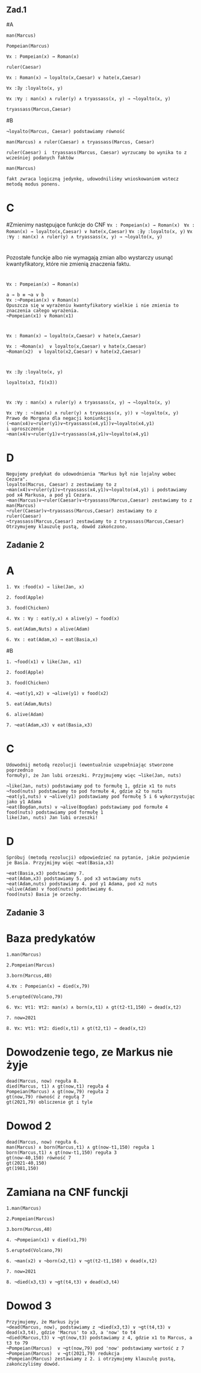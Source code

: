 ## Zad.1
#A
```
man(Marcus)
```
```
Pompeian(Marcus)
```
```
∀x : Pompeian(x) → Roman(x)
```
```
ruler(Caesar)
```
```
∀x : Roman(x) → loyalto(x,Caesar) ∨ hate(x,Caesar)
```
```
∀x :∃y :loyalto(x, y)
```
```
∀x :∀y : man(x) ∧ ruler(y) ∧ tryassass(x, y) → ¬loyalto(x, y)
```
```
tryassass(Marcus,Caesar)
```
#B
```
¬loyalto(Marcus, Caesar) podstawiamy równość
```
```
man(Marcus) ∧ ruler(Caesar) ∧ tryassass(Marcus, Caesar)
```
```
ruler(Caesar) i  tryassass(Marcus, Caesar) wyrzucamy bo wynika to z wcześniej podanych faktów
```
```
man(Marcus)
```
```
fakt zwraca logiczną jedynkę, udowodniliśmy wnioskowaniem wstecz metodą modus ponens.
```
# C
#Zmienimy następujące funkcje do CNF 
```∀x : Pompeian(x) → Roman(x) ```
```∀x : Roman(x) → loyalto(x,Caesar) ∨ hate(x,Caesar)```
```∀x :∃y :loyalto(x, y)```
```∀x :∀y : man(x) ∧ ruler(y) ∧ tryassass(x, y) → ¬loyalto(x, y)```
#
Pozostałe funckje albo nie wymagają zmian albo wystarczy usunąć kwantyfikatory, które nie zmienią znaczenia faktu.
#
```∀x : Pompeian(x) → Roman(x) ```
```
a → b ≡ ¬a ∨ b
∀x :¬Pompeian(x) ∨ Roman(x)
Opuszcza się w wyrażeniu kwantyfikatory wielkie i nie zmienia to znaczenia całego wyrażenia.
¬Pompeian(x1) ∨ Roman(x1)
```
#
```∀x : Roman(x) → loyalto(x,Caesar) ∨ hate(x,Caesar)```
```
∀x : ¬Roman(x)  ∨ loyalto(x,Caesar) ∨ hate(x,Caesar)
¬Roman(x2)  ∨ loyalto(x2,Caesar) ∨ hate(x2,Caesar)
```
#
```∀x :∃y :loyalto(x, y)```
```
loyalto(x3, f1(x3))
```
#
```∀x :∀y : man(x) ∧ ruler(y) ∧ tryassass(x, y) → ¬loyalto(x, y)```
```
∀x :∀y : ¬(man(x) ∧ ruler(y) ∧ tryassass(x, y)) ∨ ¬loyalto(x, y)
Prawo de Morgana dla negacji koniunkcji
(¬man(x4)∨¬ruler(y1)∨¬tryassass(x4,y1))∨¬loyalto(x4,y1)
i uproszczenie
¬man(x4)∨¬ruler(y1)∨¬tryassass(x4,y1)∨¬loyalto(x4,y1)
```
# D
```
Negujemy predykat do udowodnienia "Markus był nie lojalny wobec Cezara".
loyalto(Macrus, Caesar) z zestawiamy to z  ¬man(x4)∨¬ruler(y1)∨¬tryassass(x4,y1)∨¬loyalto(x4,y1) i podstawiamy pod x4 Markusa, a pod y1 Cezara.
¬man(Marcus)∨¬ruler(Caesar)∨¬tryassass(Marcus,Caesar) zestawiamy to z man(Marcus)
¬ruler(Caesar)∨¬tryassass(Marcus,Caesar) zestawiamy to z  ruler(Caesar)
¬tryassass(Marcus,Caesar) zestawiamy to z tryassass(Marcus,Caesar)
Otrzymujemy klauzulę pustą, dowód zakończono.
```
## Zadanie 2
# A
```
1. ∀x :food(x) → like(Jan, x)
```
```
2. food(Apple)
```
```
3. food(Chicken)
```
```
4. ∀x : ∀y : eat(y,x) ∧ alive(y) → food(x)
```
```
5. eat(Adam,Nuts) ∧ alive(Adam)
```
```
6. ∀x : eat(Adam,x) → eat(Basia,x)
```

#B
```
1. ¬food(x1) ∨ like(Jan, x1)
```
```
2. food(Apple)
```
```
3. food(Chicken)
```
```
4. ¬eat(y1,x2) ∨ ¬alive(y1) ∨ food(x2)
```
```
5. eat(Adam,Nuts)
```
```
6. alive(Adam)
```
```
7. ¬eat(Adam,x3) ∨ eat(Basia,x3)
```
# C
```
Udowodnij metodą rezolucji (ewentualnie uzupełniając stworzone poprzednio
formuły), że Jan lubi orzeszki. Przyjmujemy więc ¬like(Jan, nuts)
```
```
¬like(Jan, nuts) podstawiamy pod to formułę 1, gdzie x1 to nuts
¬food(nuts) podstawiamy to pod formułe 4, gdzie x2 to nuts
¬eat(y1,nuts) ∨ ¬alive(y1) podstawiamy pod formułę 5 i 6 wykorzystując jako y1 Adama
¬eat(Bogdan,nuts) ∨ ¬alive(Bogdan) podstawiamy pod formułe 4
food(nuts) podstawiamy pod formułę 1
like(Jan, nuts) Jan lubi orzeszki!
```
# D
```
Spróbuj (metodą rezolucji) odpowiedzieć na pytanie, jakie pożywienie je Basia. Przyjmijmy więc ¬eat(Basia,x3)
```
```
¬eat(Basia,x3) podstawiamy 7.
¬eat(Adam,x3) podstawiamy 5. pod x3 wstawiamy nuts
¬eat(Adam,nuts) podstawiamy 4. pod y1 Adama, pod x2 nuts
¬alive(Adam) ∨ food(nuts) podstawiamy 6.
food(nuts) Basia je orzechy.
```
## Zadanie 3
# Baza predykatów
```
1.man(Marcus)
```
```
2.Pompeian(Marcus)
```
```
3.born(Marcus,40)
```
```
4.∀x : Pompeian(x) → died(x,79)
```
```
5.erupted(Volcano,79)
```
```
6. ∀x: ∀t1: ∀t2: man(x) ∧ born(x,t1) ∧ gt(t2-t1,150) → dead(x,t2)
```
```
7. now=2021
```
```
8. ∀x: ∀t1: ∀t2: died(x,t1) ∧ gt(t2,t1) → dead(x,t2)
```
# Dowodzenie tego, ze Markus nie żyje
```
dead(Marcus, now) reguła 8.
died(Marcus, t1) ∧ gt(now,t1) reguła 4
Pompeian(Marcus) ∧ gt(now,79) reguła 2
gt(now,79) równość z regułą 7
gt(2021,79) obliczenie gt i tyle
```
# Dowod 2
```
dead(Marcus, now) reguła 6.
man(Marcus) ∧ born(Marcus,t1) ∧ gt(now-t1,150) reguła 1
born(Marcus,t1) ∧ gt(now-t1,150) reguła 3
gt(now-40,150) równość 7
gt(2021-40,150)
gt(1981,150)
```
# Zamiana na CNF funckji
```
1.man(Marcus)
```
```
2.Pompeian(Marcus)
```
```
3.born(Marcus,40)
```
```
4. ¬Pompeian(x1) ∨ died(x1,79)
```
```
5.erupted(Volcano,79)
```
```
6. ¬man(x2) ∨ ¬born(x2,t1) ∨ ¬gt(t2-t1,150) ∨ dead(x,t2)
```
```
7. now=2021
```
```
8. ¬died(x3,t3) ∨ ¬gt(t4,t3) ∨ dead(x3,t4)
```
# Dowod 3
```
Przyjmujemy, że Markus żyje
¬dead(Marcus, now), podstawiamy z ¬died(x3,t3) ∨ ¬gt(t4,t3) ∨ dead(x3,t4), gdzie 'Macrus' to x3, a 'now' to t4
¬died(Marcus,t3) ∨ ¬gt(now,t3) podstawiamy z 4, gdzie x1 to Marcus, a t3 to 79
¬Pompeian(Marcus)  ∨ ¬gt(now,79) pod 'now' podstawiamy wartość z 7
¬Pompeian(Marcus)  ∨ ¬gt(2021,79) redukcja
¬Pompeian(Marcus) zestawiamy z 2. i otrzymujemy klauzulę pustą, zakończyliśmy dowód.
```
